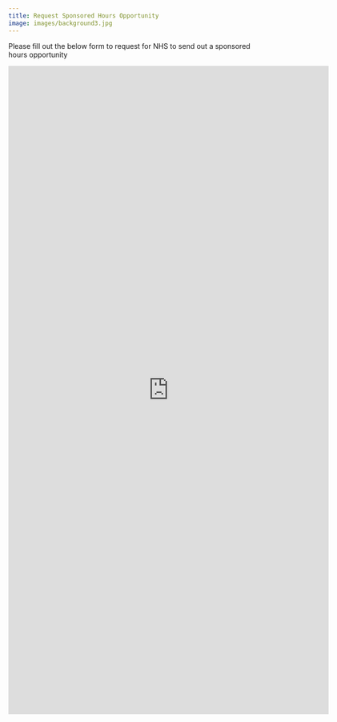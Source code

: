 ```yaml
---
title: Request Sponsored Hours Opportunity
image: images/background3.jpg
---
```


Please fill out the below form to request for NHS to send out a sponsored hours opportunity

<iframe src="https://docs.google.com/forms/d/e/1FAIpQLSc6igTH4F2aq2qhz-eBXKU1lDYmUsrcFt2ZVozlgemMfvK5xQ/viewform?embedded=true" width="640" height="1296" frameborder="0" marginheight="0" marginwidth="0">Loading…</iframe>
